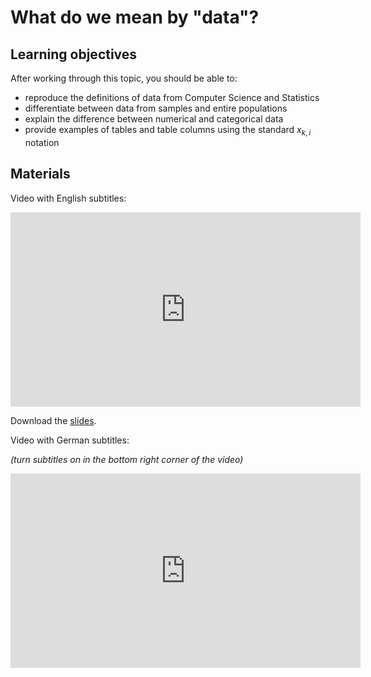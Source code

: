 # What do we mean by "data"?

## Learning objectives

After working through this topic, you should be able to:

- reproduce the definitions of data from Computer Science and Statistics
- differentiate between data from samples and entire populations
- explain the difference between numerical and categorical data
- provide examples of tables and table columns using the standard $x_{k, i}$ notation

## Materials

Video with English subtitles:

<iframe
  src="https://electure.uni-bonn.de/paella7/ui/watch.html?id=509211a5-b3b3-40fa-8d6c-52e620a656bc"
  width="560"
  height="311"
  frameborder="0"
  allowfullscreen
></iframe>

Download the [slides](descriptive_statistics-what_are_data.pdf).

Video with German subtitles:

*(turn subtitles on in the bottom right corner of the video)*

<iframe
  src="https://electure.uni-bonn.de/paella7/ui/watch.html?id=5a9344cf-02db-4158-9717-84d0148a1dab"
  width="560"
  height="311"
  frameborder="0"
  allowfullscreen
></iframe>
